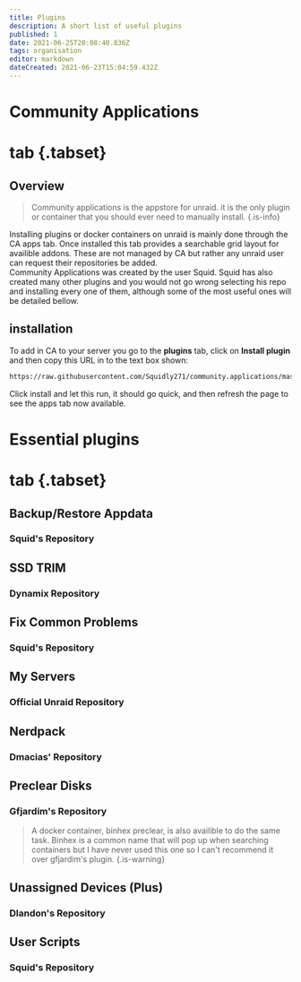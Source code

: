 ```yaml
---
title: Plugins
description: A short list of useful plugins
published: 1
date: 2021-06-25T20:08:40.836Z
tags: organisation
editor: markdown
dateCreated: 2021-06-23T15:04:59.432Z
---
```


# Community Applications

# tab {.tabset}

## Overview

> Community applications is the appstore for unraid. it is the only plugin or container that you should ever need to manually install.
{.is-info}

Installing plugins or docker containers on unraid is mainly done through the CA apps tab. Once installed this tab provides a searchable grid layout for availible addons. These are not managed by CA but rather any unraid user can request their repositories be added.  
Community Applications was created by the user Squid. Squid has also created many other plugins and you would not go wrong selecting his repo and installing every one of them, although some of the most useful ones will be detailed bellow.

## installation

To add in CA to your server you go to the **plugins** tab, click on **Install plugin** and then copy this URL in to the text box shown:

```txt
https://raw.githubusercontent.com/Squidly271/community.applications/master/plugins/community.applications.plg
```

Click install and let this run, it should go quick, and then refresh the page to see the apps tab now available.

# Essential plugins

# tab {.tabset}

## Backup/Restore Appdata

### Squid's Repository

## SSD TRIM

### Dynamix Repository

## Fix Common Problems

### Squid's Repository

## My Servers

### Official Unraid Repository

## Nerdpack

### Dmacias' Repository

## Preclear Disks

### Gfjardim's Repository

> A docker container, binhex preclear, is also availible to do the same task. Binhex is a common name that will pop up when searching containers but I have never used this one so I can't recommend it over gfjardim's plugin.
{.is-warning}

## Unassigned Devices (Plus)

### Dlandon's Repository

## User Scripts

### Squid's Repository
